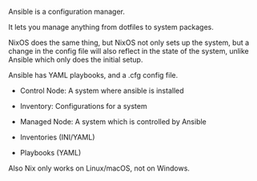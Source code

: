 Ansible is a configuration manager.

It lets you manage anything from dotfiles to system packages.

NixOS does the same thing, but NixOS not only sets up the system, but a change in the config file will also reflect in the state of the system, unlike Ansible which only does the initial setup.

Ansible has YAML playbooks, and a .cfg config file.


- Control Node: A system where ansible is installed
- Inventory: Configurations for a system
- Managed Node: A system which is controlled by Ansible

- Inventories (INI/YAML)
- Playbooks (YAML)

Also Nix only works on Linux/macOS, not on Windows.
